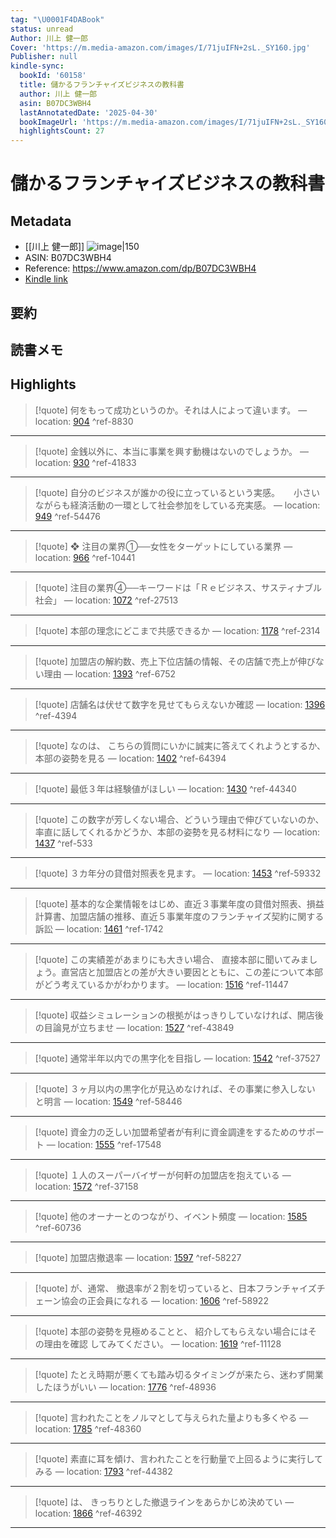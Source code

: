 ```yaml
---
tag: "\U0001F4DABook"
status: unread
Author: 川上 健一郎
Cover: 'https://m.media-amazon.com/images/I/71juIFN+2sL._SY160.jpg'
Publisher: null
kindle-sync:
  bookId: '60158'
  title: 儲かるフランチャイズビジネスの教科書
  author: 川上 健一郎
  asin: B07DC3WBH4
  lastAnnotatedDate: '2025-04-30'
  bookImageUrl: 'https://m.media-amazon.com/images/I/71juIFN+2sL._SY160.jpg'
  highlightsCount: 27
---
```

# 儲かるフランチャイズビジネスの教科書
## Metadata
* [[川上 健一郎]]
![image|150](https://m.media-amazon.com/images/I/71juIFN+2sL._SY160.jpg)
* ASIN: B07DC3WBH4
* Reference: https://www.amazon.com/dp/B07DC3WBH4
* [Kindle link](kindle://book?action=open&asin=B07DC3WBH4)
## 要約
## 読書メモ
## Highlights
>[!quote]
>何をもって成功というのか。それは人によって違います。 — location: [904](kindle://book?action=open&asin=B07DC3WBH4&location=904) ^ref-8830

---
>[!quote]
>金銭以外に、本当に事業を興す動機はないのでしょうか。 — location: [930](kindle://book?action=open&asin=B07DC3WBH4&location=930) ^ref-41833

---
>[!quote]
>自分のビジネスが誰かの役に立っているという実感。 　 小さいながらも経済活動の一環として社会参加をしている充実感。 — location: [949](kindle://book?action=open&asin=B07DC3WBH4&location=949) ^ref-54476

---
>[!quote]
>❖ 注目の業界①──女性をターゲットにしている業界 — location: [966](kindle://book?action=open&asin=B07DC3WBH4&location=966) ^ref-10441

---
>[!quote]
>注目の業界④──キーワードは「Ｒｅビジネス、サスティナブル社会」 — location: [1072](kindle://book?action=open&asin=B07DC3WBH4&location=1072) ^ref-27513

---
>[!quote]
>本部の理念にどこまで共感できるか — location: [1178](kindle://book?action=open&asin=B07DC3WBH4&location=1178) ^ref-2314

---
>[!quote]
>加盟店の解約数、売上下位店舗の情報、その店舗で売上が伸びない理由 — location: [1393](kindle://book?action=open&asin=B07DC3WBH4&location=1393) ^ref-6752

---
>[!quote]
>店舗名は伏せて数字を見せてもらえないか確認 — location: [1396](kindle://book?action=open&asin=B07DC3WBH4&location=1396) ^ref-4394

---
>[!quote]
>なのは、 こちらの質問にいかに誠実に答えてくれようとするか、本部の姿勢を見る — location: [1402](kindle://book?action=open&asin=B07DC3WBH4&location=1402) ^ref-64394

---
>[!quote]
>最低３年は経験値がほしい — location: [1430](kindle://book?action=open&asin=B07DC3WBH4&location=1430) ^ref-44340

---
>[!quote]
>この数字が芳しくない場合、どういう理由で伸びていないのか、率直に話してくれるかどうか、本部の姿勢を見る材料になり — location: [1437](kindle://book?action=open&asin=B07DC3WBH4&location=1437) ^ref-533

---
>[!quote]
>３カ年分の貸借対照表を見ます。 — location: [1453](kindle://book?action=open&asin=B07DC3WBH4&location=1453) ^ref-59332

---
>[!quote]
>基本的な企業情報をはじめ、直近３事業年度の貸借対照表、損益計算書、加盟店舗の推移、直近５事業年度のフランチャイズ契約に関する訴訟 — location: [1461](kindle://book?action=open&asin=B07DC3WBH4&location=1461) ^ref-1742

---
>[!quote]
>この実績差があまりにも大きい場合、 直接本部に聞いてみましょう。直営店と加盟店との差が大きい要因とともに、この差について本部がどう考えているかがわかります。 — location: [1516](kindle://book?action=open&asin=B07DC3WBH4&location=1516) ^ref-11447

---
>[!quote]
>収益シミュレーションの根拠がはっきりしていなければ、開店後の目論見が立ちませ — location: [1527](kindle://book?action=open&asin=B07DC3WBH4&location=1527) ^ref-43849

---
>[!quote]
>通常半年以内での黒字化を目指し — location: [1542](kindle://book?action=open&asin=B07DC3WBH4&location=1542) ^ref-37527

---
>[!quote]
>３ヶ月以内の黒字化が見込めなければ、その事業に参入しない と明言 — location: [1549](kindle://book?action=open&asin=B07DC3WBH4&location=1549) ^ref-58446

---
>[!quote]
>資金力の乏しい加盟希望者が有利に資金調達をするためのサポート — location: [1555](kindle://book?action=open&asin=B07DC3WBH4&location=1555) ^ref-17548

---
>[!quote]
>１人のスーパーバイザーが何軒の加盟店を抱えている — location: [1572](kindle://book?action=open&asin=B07DC3WBH4&location=1572) ^ref-37158

---
>[!quote]
>他のオーナーとのつながり、イベント頻度 — location: [1585](kindle://book?action=open&asin=B07DC3WBH4&location=1585) ^ref-60736

---
>[!quote]
>加盟店撤退率 — location: [1597](kindle://book?action=open&asin=B07DC3WBH4&location=1597) ^ref-58227

---
>[!quote]
>が、通常、 撤退率が２割を切っていると、日本フランチャイズチェーン協会の正会員になれる — location: [1606](kindle://book?action=open&asin=B07DC3WBH4&location=1606) ^ref-58922

---
>[!quote]
>本部の姿勢を見極めることと、 紹介してもらえない場合にはその理由を確認 してみてください。 — location: [1619](kindle://book?action=open&asin=B07DC3WBH4&location=1619) ^ref-11128

---
>[!quote]
>たとえ時期が悪くても踏み切るタイミングが来たら、迷わず開業したほうがいい — location: [1776](kindle://book?action=open&asin=B07DC3WBH4&location=1776) ^ref-48936

---
>[!quote]
>言われたことをノルマとして与えられた量よりも多くやる — location: [1785](kindle://book?action=open&asin=B07DC3WBH4&location=1785) ^ref-48360

---
>[!quote]
>素直に耳を傾け、言われたことを行動量で上回るように実行してみる — location: [1793](kindle://book?action=open&asin=B07DC3WBH4&location=1793) ^ref-44382

---
>[!quote]
>は、 きっちりとした撤退ラインをあらかじめ決めてい — location: [1866](kindle://book?action=open&asin=B07DC3WBH4&location=1866) ^ref-46392

---

